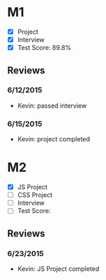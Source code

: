 # M1

- [x] Project
- [x] Interview
- [x] Test Score: 89.8%

## Reviews

### 6/12/2015

- Kevin: passed interview

### 6/15/2015

- Kevin: project completed

# M2

- [x] JS Project
- [ ] CSS Project
- [ ] Interview
- [ ] Test Score:

## Reviews

### 6/23/2015

- Kevin: JS Project completed

